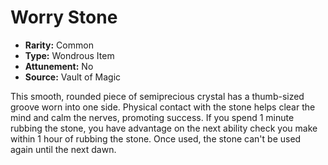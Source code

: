 # Worry Stone

- **Rarity:** Common
- **Type:** Wondrous Item
- **Attunement:** No
- **Source:** Vault of Magic

This smooth, rounded piece of semiprecious crystal has a thumb-sized groove worn into one side. Physical contact with the stone helps clear the mind and calm the nerves, promoting success. If you spend 1 minute rubbing the stone, you have advantage on the next ability check you make within 1 hour of rubbing the stone. Once used, the stone can't be used again until the next dawn.
